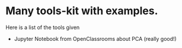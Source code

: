 # Many tools-kit with examples.

Here is a list of the tools given
- Jupyter Notebook from OpenClassrooms about PCA (really good!)